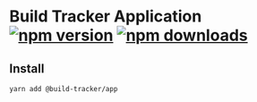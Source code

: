 # Build Tracker Application [![npm version](https://img.shields.io/npm/v/@build-tracker/app.svg?style=flat-square)](https://www.npmjs.com/package/@build-tracker/app) [![npm downloads](https://img.shields.io/npm/dm/@build-tracker/app.svg?style=flat-square)](https://www.npmjs.com/package/@build-tracker/app)

## Install

```
yarn add @build-tracker/app
```
